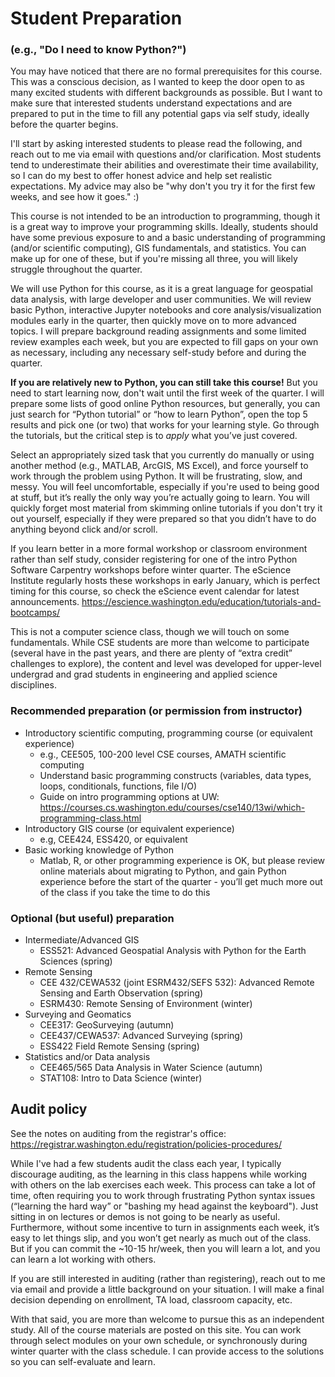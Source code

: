 # Student Preparation
### (e.g., "Do I need to know Python?")

You may have noticed that there are no formal prerequisites for this course. This was a conscious decision, as I wanted to keep the door open to as many excited students with different backgrounds as possible. But I want to make sure that interested students understand expectations and are prepared to put in the time to fill any potential gaps via self study, ideally before the quarter begins. 

I'll start by asking interested students to please read the following, and reach out to me via email with questions and/or clarification. Most students tend to underestimate their abilities and overestimate their time availability, so I can do my best to offer honest advice and help set realistic expectations. My advice may also be "why don't you try it for the first few weeks, and see how it goes." :)  

This course is not intended to be an introduction to programming, though it is a great way to improve your programming skills. Ideally, students should have some previous exposure to and a basic understanding of programming (and/or scientific computing), GIS fundamentals, and statistics. You can make up for one of these, but if you're missing all three, you will likely struggle throughout the quarter. 

We will use Python for this course, as it is a great language for geospatial data analysis, with large developer and user communities. We will review basic Python, interactive Jupyter notebooks and core analysis/visualization modules early in the quarter, then quickly move on to more advanced topics. I will prepare background reading assignments and some limited review examples each week, but you are expected to fill gaps on your own as necessary, including any necessary self-study before and during the quarter. 

**If you are relatively new to Python, you can still take this course!** But you need to start learning now, don't wait until the first week of the quarter. I will prepare some lists of good online Python resources, but generally, you can just search for “Python tutorial” or “how to learn Python”, open the top 5 results and pick one (or two) that works for your learning style. Go through the tutorials, but the critical step is to *apply* what you’ve just covered. 

Select an appropriately sized task that you currently do manually or using another method (e.g., MATLAB, ArcGIS, MS Excel), and force yourself to work through the problem using Python. It will be frustrating, slow, and messy. You will feel uncomfortable, especially if you're used to being good at stuff, but it’s really the only way you’re actually going to learn. You will quickly forget most material from skimming online tutorials if you don't try it out yourself, especially if they were prepared so that you didn’t have to do anything beyond click and/or scroll.

If you learn better in a more formal workshop or classroom environment rather than self study, consider registering for one of the intro Python Software Carpentry workshops before winter quarter. The eScience Institute regularly hosts these workshops in early January, which is perfect timing for this course, so check the eScience event calendar for latest announcements.  https://escience.washington.edu/education/tutorials-and-bootcamps/ 

This is not a computer science class, though we will touch on some fundamentals. While CSE students are more than welcome to participate (several have in the past years, and there are plenty of “extra credit” challenges to explore), the content and level was developed for upper-level undergrad and grad students in engineering and applied science disciplines.

### Recommended preparation (or permission from instructor)
* Introductory scientific computing, programming course (or equivalent experience)
    * e.g., CEE505, 100-200 level CSE courses, AMATH scientific computing
    * Understand basic programming constructs (variables, data types, loops, conditionals, functions, file I/O)
    * Guide on intro programming options at UW: https://courses.cs.washington.edu/courses/cse140/13wi/which-programming-class.html
* Introductory GIS course (or equivalent experience)
    * e.g, CEE424, ESS420, or equivalent
* Basic working knowledge of Python
    * Matlab, R, or other programming experience is OK, but please review online materials about migrating to Python, and gain Python experience before the start of the quarter - you’ll get much more out of the class if you take the time to do this

### Optional (but useful) preparation
* Intermediate/Advanced GIS
    * ESS521: Advanced Geospatial Analysis with Python for the Earth Sciences (spring)
* Remote Sensing
    * CEE 432/CEWA532 (joint ESRM432/SEFS 532): Advanced Remote Sensing and Earth Observation (spring)
    * ESRM430: Remote Sensing of Environment (winter)
* Surveying and Geomatics
    * CEE317: GeoSurveying (autumn)
    * CEE437/CEWA537: Advanced Surveying (spring)
    * ESS422 Field Remote Sensing (spring)
* Statistics and/or Data analysis
    * CEE465/565 Data Analysis in Water Science (autumn)
    * STAT108: Intro to Data Science (winter)

## Audit policy
See the notes on auditing from the registrar's office: https://registrar.washington.edu/registration/policies-procedures/

While I've had a few students audit the class each year, I typically discourage auditing, as the learning in this class happens while working with others on the lab exercises each week. This process can take a lot of time, often requiring you to work through frustrating Python syntax issues (“learning the hard way” or "bashing my head against the keyboard"). Just sitting in on lectures or demos is not going to be nearly as useful. Furthermore, without some incentive to turn in assignments each week, it’s easy to let things slip, and you won’t get nearly as much out of the class. But if you can commit the ~10-15 hr/week, then you will learn a lot, and you can learn a lot working with others.

If you are still interested in auditing (rather than registering), reach out to me via email and provide a little background on your situation. I will make a final decision depending on enrollment, TA load, classroom capacity, etc. 

With that said, you are more than welcome to pursue this as an independent study. All of the course materials are posted on this site. You can work through select modules on your own schedule, or synchronously during winter quarter with the class schedule. I can provide access to the solutions so you can self-evaluate and learn.

